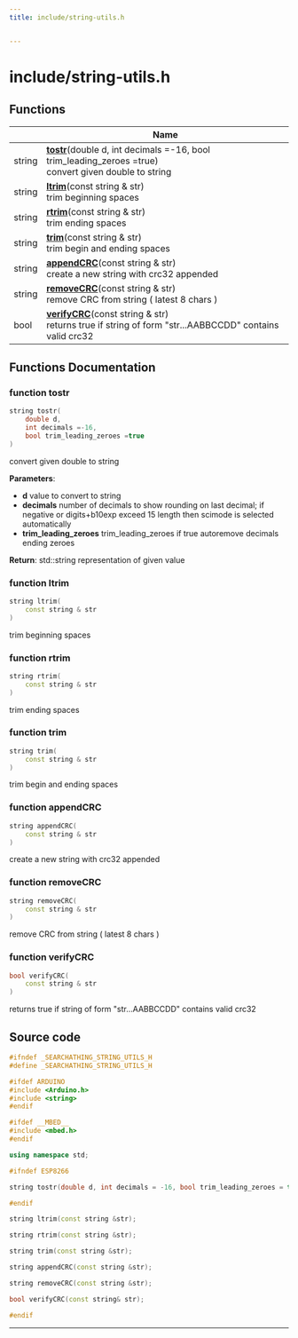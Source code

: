 ```yaml
---
title: include/string-utils.h


---
```


# include/string-utils.h












## Functions

|                | Name           |
| -------------- | -------------- |
| string | **[tostr](https://github.com/devel0/iot-utils/tree/main/data/api/Files/string-utils_8h.md#function-tostr)**(double d, int decimals =-16, bool trim_leading_zeroes =true) <br>convert given double to string  |
| string | **[ltrim](https://github.com/devel0/iot-utils/tree/main/data/api/Files/string-utils_8h.md#function-ltrim)**(const string & str) <br>trim beginning spaces  |
| string | **[rtrim](https://github.com/devel0/iot-utils/tree/main/data/api/Files/string-utils_8h.md#function-rtrim)**(const string & str) <br>trim ending spaces  |
| string | **[trim](https://github.com/devel0/iot-utils/tree/main/data/api/Files/string-utils_8h.md#function-trim)**(const string & str) <br>trim begin and ending spaces  |
| string | **[appendCRC](https://github.com/devel0/iot-utils/tree/main/data/api/Files/string-utils_8h.md#function-appendcrc)**(const string & str) <br>create a new string with crc32 appended  |
| string | **[removeCRC](https://github.com/devel0/iot-utils/tree/main/data/api/Files/string-utils_8h.md#function-removecrc)**(const string & str) <br>remove CRC from string ( latest 8 chars )  |
| bool | **[verifyCRC](https://github.com/devel0/iot-utils/tree/main/data/api/Files/string-utils_8h.md#function-verifycrc)**(const string & str) <br>returns true if string of form "str...AABBCCDD" contains valid crc32  |








## Functions Documentation

### function tostr

```cpp
string tostr(
    double d,
    int decimals =-16,
    bool trim_leading_zeroes =true
)
```

convert given double to string 

**Parameters**: 

  * **d** value to convert to string 
  * **decimals** number of decimals to show rounding on last decimal; if negative or digits+b10exp exceed 15 length then scimode is selected automatically 
  * **trim_leading_zeroes** trim_leading_zeroes if true autoremove decimals ending zeroes 







**Return**: std::string representation of given value 





















### function ltrim

```cpp
string ltrim(
    const string & str
)
```

trim beginning spaces 




























### function rtrim

```cpp
string rtrim(
    const string & str
)
```

trim ending spaces 




























### function trim

```cpp
string trim(
    const string & str
)
```

trim begin and ending spaces 




























### function appendCRC

```cpp
string appendCRC(
    const string & str
)
```

create a new string with crc32 appended 




























### function removeCRC

```cpp
string removeCRC(
    const string & str
)
```

remove CRC from string ( latest 8 chars ) 




























### function verifyCRC

```cpp
bool verifyCRC(
    const string & str
)
```

returns true if string of form "str...AABBCCDD" contains valid crc32 
































## Source code

```cpp
#ifndef _SEARCHATHING_STRING_UTILS_H
#define _SEARCHATHING_STRING_UTILS_H

#ifdef ARDUINO
#include <Arduino.h>
#include <string>
#endif

#ifdef __MBED__
#include <mbed.h>
#endif

using namespace std;

#ifndef ESP8266

string tostr(double d, int decimals = -16, bool trim_leading_zeroes = true);

#endif

string ltrim(const string &str);

string rtrim(const string &str);

string trim(const string &str);

string appendCRC(const string &str);

string removeCRC(const string &str);

bool verifyCRC(const string& str);

#endif
```


-------------------------------


